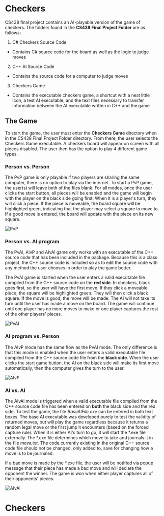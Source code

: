 # Checkers

CS438 final project contains an AI-playable version of the game of checkers. The folders found in the **CS438 Final Project Folder** are as follows:

1. C# Checkers Source Code
  * Contains C# source code for the board as well as the logic to judge moves
2. C++ AI Source Code
  * Contains the source code for a computer to judge moves
3. Checkers Game
  * Contains the executable checkers game, a shortcut with a neat little icon, a test AI executable, and the text files necessary to transfer information between the AI executable written in C++ and the game

## The Game

To start the game, the user must enter the **Checkers Game** directory when in the CS438 Final Project Folder directory. From there, the user selects the Checkers Game executable. A checkers board will appear on screen with all pieces disabled. The user then has the option to play 4 different game types.

### Person vs. Person

The PvP game is only playable if two players are sharing the same computer, there is no option to play via the internet. To start a PvP game, the user(s) will leave both of the files blank. For all modes, once the user clicks the start button, all pieces will be enabled and the game will begin with the player on the black side going first. When it is a player's turn, they will click a piece. If the piece is moveable, the board square will be highlighted green, indicating that the player may select a square to move to. If a good move is entered, the board will update with the piece on its new square.

![PvP](https://github.com/Ryker-Glenn/Checkers/tree/master/CS438%20Final%20Project/gifs/PvP.gif)

### Person vs. AI program

The PvAI, AIvP and AIvAI game only works with an executable of the C++ source code that has been included in the package. Because this is a class project, the C++ source code is included so as to edit the source code with any method the user chooses in order to play the game better.

The PvAI game is started when the user enters a valid executable file compiled from the C++ source code on the **red side**. In checkers, black goes first, so the user will have the first move. If they click a moveable piece, the square will be highlighted green. They will then click a black square. If the move is good, the move will be made. The AI will not take its turn until the user has made a move on the board. The game will continue until one player has no more moves to make or one player captures the rest of the other players' pieces.

![PvAI](https://github.com/Ryker-Glenn/Checkers/tree/master/CS438%20Final%20Project/gifs/PvAI.gif)

### AI program vs. Person

The AIvP mode has the same  flow as the PvAI mode. The only difference is that this mode is enabled when the user enters a valid executable file compiled from the C++ source code file from the **black side**. When the user clicks the start game button, the AI on the black side will make its first move automatically, then the computer gives the turn to the user. 

![AIvP](https://github.com/Ryker-Glenn/Checkers/tree/master/CS438%20Final%20Project/gifs/AIvP.gif)

### AI vs. AI

The AIvAI mode is triggered when a valid executable file compiled from the C++ source code file has been entered on **both** the black side and the red side. To test the game, the file *BaseAIFile.exe* can be entered in both text boxes. The base AI executable was developed purely to test the validity of returned moves, but will play the game regardless because it returns a random legal move or the first jump it encounters (based on the forced capture rule). When it is either AI's turn to go, it will start the \*.exe file externally. The \*.exe file determines which move to take and journals it in the file *move.txt*. The code currently existing in the original C++ source code file should not be changed, only added to, save for changing how a move is to be journaled.

If a bad move is made by the \*.exe file, the user will be notified via popup message that their piece has made a bad move and will declare the opponent the winner. The game is won when either player captures all of their opponents' pieces.

![AIvAI](https://giphy.com/gifs/Ll90uTVl64OPW6W1MQ/AIvAI.gif)

# Checkers
